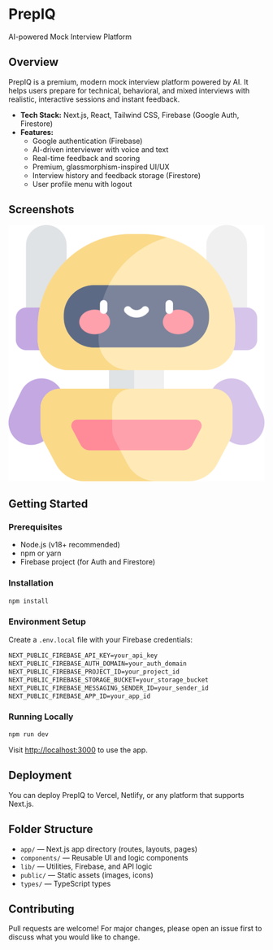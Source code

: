 # PrepIQ

AI-powered Mock Interview Platform

## Overview
PrepIQ is a premium, modern mock interview platform powered by AI. It helps users prepare for technical, behavioral, and mixed interviews with realistic, interactive sessions and instant feedback.

- **Tech Stack:** Next.js, React, Tailwind CSS, Firebase (Google Auth, Firestore)
- **Features:**
  - Google authentication (Firebase)
  - AI-driven interviewer with voice and text
  - Real-time feedback and scoring
  - Premium, glassmorphism-inspired UI/UX
  - Interview history and feedback storage (Firestore)
  - User profile menu with logout

## Screenshots
![PrepIQ Screenshot](public/kawaai_robot.png)

## Getting Started

### Prerequisites
- Node.js (v18+ recommended)
- npm or yarn
- Firebase project (for Auth and Firestore)

### Installation
```bash
npm install
```

### Environment Setup
Create a `.env.local` file with your Firebase credentials:
```
NEXT_PUBLIC_FIREBASE_API_KEY=your_api_key
NEXT_PUBLIC_FIREBASE_AUTH_DOMAIN=your_auth_domain
NEXT_PUBLIC_FIREBASE_PROJECT_ID=your_project_id
NEXT_PUBLIC_FIREBASE_STORAGE_BUCKET=your_storage_bucket
NEXT_PUBLIC_FIREBASE_MESSAGING_SENDER_ID=your_sender_id
NEXT_PUBLIC_FIREBASE_APP_ID=your_app_id
```

### Running Locally
```bash
npm run dev
```

Visit [http://localhost:3000](http://localhost:3000) to use the app.

## Deployment
You can deploy PrepIQ to Vercel, Netlify, or any platform that supports Next.js.

## Folder Structure
- `app/` — Next.js app directory (routes, layouts, pages)
- `components/` — Reusable UI and logic components
- `lib/` — Utilities, Firebase, and API logic
- `public/` — Static assets (images, icons)
- `types/` — TypeScript types

## Contributing
Pull requests are welcome! For major changes, please open an issue first to discuss what you would like to change.
 
 
